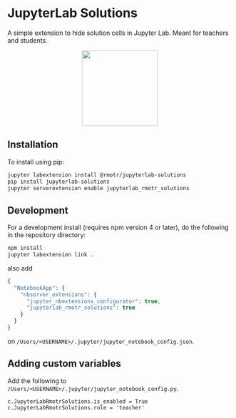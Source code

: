 # JupyterLab Solutions

A simple extension to hide solution cells in Jupyter Lab. Meant for teachers and students.

<p align="center">
<a href="https://notebooks.rmotr.com/fork/santiagobasulto/demonstration-of-jupyterlab-solutions-bcbbbdb9"><img src="https://user-images.githubusercontent.com/872296/50401412-30056380-076d-11e9-91d3-6bad93b540ef.png" width="170px"></a>
</p>

## Installation

To install using pip:

```bash
jupyter labextension install @rmotr/jupyterlab-solutions
pip install jupyterlab-solutions
jupyter serverextension enable jupyterlab_rmotr_solutions
```

## Development

For a development install (requires npm version 4 or later), do the following in the repository directory:

```bash
npm install
jupyter labextension link .
```

also add 
```javascript
{
  "NotebookApp": {
    "nbserver_extensions": {
      "jupyter_nbextensions_configurator": true,
      "jupyterlab_rmotr_solutions": true
    }
  }
}
```
on `/Users/<USERNAME>/.jupyter/jupyter_notebook_config.json`.

## Adding custom variables

Add the following to `/Users/<USERNAME>/.jupyter/jupyter_notebook_config.py`.
```
c.JupyterLabRmotrSolutions.is_enabled = True
c.JupyterLabRmotrSolutions.role = 'teacher'
```
